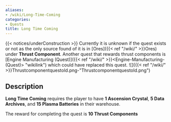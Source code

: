 ```yaml
---
aliases:
- /wiki/Long-Time-Coming
categories:
- Quests
title: Long Time Coming
---
```


{{< notices/underConstruction >}} Currently it is unknown if the quest exists or not as the only source found of it is in [Ores]({{< ref "/wiki/" >}}Ores) under **Thrust Component**. Another quest that rewards thrust components is [Engine Manufacturing (Quest)]({{< ref "/wiki/" >}}<Engine-Manufacturing-(Quest)> "wikilink") which could have replaced this quest. ![]({{< ref "/wiki/" >}}Thrustcomponentquestold.png-"Thrustcomponentquestold.png")

## Description

**Long Time Coming** requires the player to have **1 Ascension Crystal**, **5 Data Archives**, and **15 Plasma Batteries** in their warehouse.

The reward for completing the quest is **10 Thrust Components**